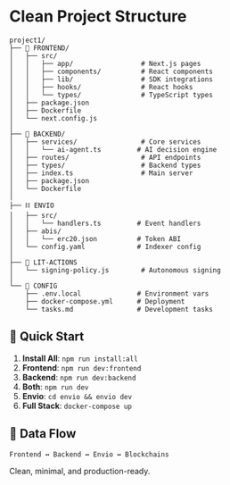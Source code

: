 # Clean Project Structure

```
project1/
├── 🎨 FRONTEND/
│   ├── src/
│   │   ├── app/                 # Next.js pages
│   │   ├── components/          # React components
│   │   ├── lib/                 # SDK integrations
│   │   ├── hooks/               # React hooks
│   │   └── types/               # TypeScript types
│   ├── package.json
│   ├── Dockerfile
│   └── next.config.js
│
├── 🔧 BACKEND/
│   ├── services/                # Core services
│   │   └── ai-agent.ts         # AI decision engine
│   ├── routes/                  # API endpoints
│   ├── types/                   # Backend types
│   ├── index.ts                 # Main server
│   ├── package.json
│   └── Dockerfile
│
├── ⛓️ ENVIO
│   ├── src/
│   │   └── handlers.ts         # Event handlers
│   ├── abis/
│   │   └── erc20.json          # Token ABI
│   └── config.yaml             # Indexer config
│
├── 🔐 LIT-ACTIONS
│   └── signing-policy.js        # Autonomous signing
│
└── 📄 CONFIG
    ├── .env.local              # Environment vars
    ├── docker-compose.yml      # Deployment
    └── tasks.md                # Development tasks
```

## 🚀 Quick Start

1. **Install All**: `npm run install:all`
2. **Frontend**: `npm run dev:frontend`
3. **Backend**: `npm run dev:backend`
4. **Both**: `npm run dev`
5. **Envio**: `cd envio && envio dev`
6. **Full Stack**: `docker-compose up`

## 🔄 Data Flow

```
Frontend ↔ Backend ↔ Envio ↔ Blockchains
```

Clean, minimal, and production-ready.